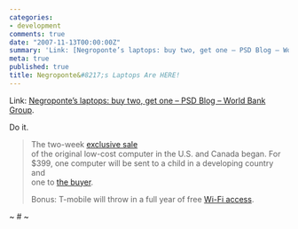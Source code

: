 ```yaml
---
categories:
- development
comments: true
date: "2007-11-13T00:00:00Z"
summary: 'Link: [Negroponte’s laptops: buy two, get one – PSD Blog – World Bank Group][1].'
meta: true
published: true
title: Negroponte&#8217;s Laptops Are HERE!
---
```


Link: [Negroponte’s laptops: buy two, get one – PSD Blog – World Bank Group][1].

 [1]: http://psdblog.worldbank.org/psdblog/2007/11/negropontes-lap.html "Negroponte's laptops: buy two, get one - PSD Blog - World Bank Group"

Do it.

> The two-week [exclusive sale][2]  
> of the original low-cost computer in the U.S. and Canada began. For  
> $399, one computer will be sent to a child in a developing country and  
> one to [the buyer][3]. 
> 
> Bonus: T-mobile will throw in a full year of free [Wi-Fi access][4]. 

 [2]: http://www.laptopgiving.org/en/index.php
 [3]: http://www.news.com/8301-10784_3-9814945-7.html?tag=nefd.only
 [4]: http://www.laptopgiving.org/en/give-one-get-one.php

~ # ~